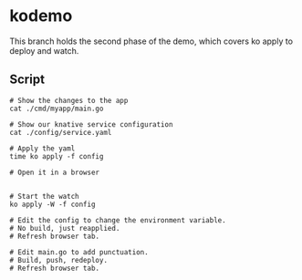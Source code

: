 # kodemo
This branch holds the second phase of the demo, which covers ko apply to deploy and watch.

## Script


```
# Show the changes to the app
cat ./cmd/myapp/main.go

# Show our knative service configuration
cat ./config/service.yaml

# Apply the yaml
time ko apply -f config

# Open it in a browser


# Start the watch
ko apply -W -f config

# Edit the config to change the environment variable.
# No build, just reapplied.
# Refresh browser tab.

# Edit main.go to add punctuation.
# Build, push, redeploy.
# Refresh browser tab.

```
